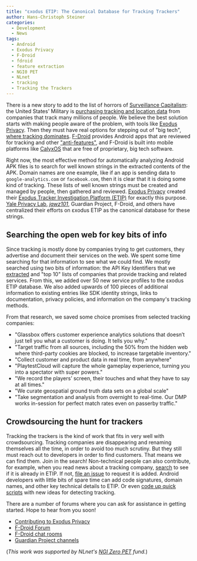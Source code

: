 ```yaml
---
title: "εxodus ETIP: The Canonical Database for Tracking Trackers"
author: Hans-Christoph Steiner
categories:
  - Development
  - News
tags:
  - Android
  - Exodus Privacy
  - F-Droid
  - fdroid
  - feature extraction
  - NGI0 PET
  - NLnet
  - tracking
  - Tracking the Trackers
---
```


There is a new story to add to the list of horrors of [Surveillance Capitalism](https://en.wikipedia.org/wiki/Surveillance_capitalism): the United States' Military is [purchasing tracking and location data](https://www.vice.com/en/article/jgqm5x/us-military-location-data-xmode-locate-x) from companies that track many millions of people.  We believe the best solution starts with making people aware of the problem, with tools like [Exodus Privacy](https://exodus-privacy.eu.org/).  Then they must have real options for stepping out of "big tech", [where tracking dominates](https://www.theguardian.com/technology/2017/nov/28/android-apps-third-party-tracker-google-privacy-security-yale-university).  [F-Droid](https://f-droid.org) provides Android apps that are reviewed for tracking and other ["anti-features"](https://f-droid.org/en/docs/Anti-Features/), and F-Droid is built into mobile platforms like [CalyxOS](https://calyxos.org/) that are free of proprietary, big tech software.

Right now, the most effective method for automatically analyzing
Android APK files is to search for well known strings in the extracted
contents of the APK.  Domain names are one example, like if an app is
sending data to `google-analytics.com` or `facebook.com`, then it is
clear that it is doing some kind of tracking.  These lists of well
known strings must be created and managed by people, then gathered and
reviewed.  [Exodus Privacy](https://exodus-privacy.eu.org/) created
their [Exodus Tracker Investigation Platform
(ETIP)](https://etip.exodus-privacy.eu.org/) for exactly this purpose.  [Yale Privacy Lab](https://github.com/YalePrivacyLab/tracker-profiles), [_jawz101_](https://github.com/jawz101/potentialTrackers), Guardian Project, F-Droid, and others have centralized their efforts on εxodus ETIP as the canonical database for these strings.


## Searching the open web for key bits of info

Since tracking is mostly done by companies trying to get customers,
they advertise and document their services on the web.  We spent some
time searching for that information to see what we could find.  We
mostly searched using two bits of information: the API Key Identifiers
that we
[extracted](https://gitlab.com/trackingthetrackers/extracted-features/-/blob/master/axml-meta-data-run)
and "top 10" lists of companies that provide tracking and related
services.  From this, we added over 50 new service profiles to the
εxodus ETIP database.  We also added upwards of 100 pieces of
additional information to existing entries like SDK identity strings,
links to documentation, privacy policies, and information on the
company's tracking methods.

From that research, we saved some choice promises from selected tracking companies:

* "Glassbox offers customer experience analytics solutions that
  doesn’t just tell you what a customer is doing. It tells you why."
* "Target traffic from all sources, including the 50% from the hidden
  web where third-party cookies are blocked, to increase targetable
  inventory."
* "Collect customer and product data in real time, from anywhere"
* "PlaytestCloud will capture the whole gameplay experience, turning
  you into a spectator with super powers."
* "We record the players’ screen, their touches and what they have to
  say at all times."
* "We curate geospatial ground truth data sets on a global scale"
* "Take segmentation and analysis from overnight to real-time. Our DMP
  works in-session for perfect match rates even on passerby traffic."


## Crowdsourcing the hunt for trackers

Tracking the trackers is the kind of work that fits in very well with
crowdsourcing.  Tracking companies are disappearing and renaming
themselves all the time, in order to avoid too much scrutiny.  But
they still must reach out to developers in order to find customers.
That means we can find them.  Join in the search!  Non-technical
people can also contribute, for example, when you read news about a
tracking company,
[search](https://etip.exodus-privacy.eu.org/trackers/all) to see if it
is already in ETIP.  If not, [file an
issue](https://github.com/Exodus-Privacy/etip/issues) to request it is
added. Android developers with little bits of spare time can add code
signatures, domain names, and other key technical details to ETIP.  Or
even [code up quick scripts](https://gitlab.com/trackingthetrackers/scripts/-/blob/master/find-ga_trackingId.py)
with new ideas for detecting tracking.

There are a number of forums where you can ask for assistance in
getting started.  Hope to hear from you soon!

* [Contributing to Exodus Privacy](https://exodus-privacy.eu.org/en/page/contribute/)
* [F-Droid Forum](https://forum.f-droid.org)
* [F-Droid chat rooms](https://f-droid.org/about/#contact)
* [Guardian Project channels](https://guardianproject.info/contact/)

(_This work was supported by NLnet's [NGI Zero PET](https://nlnet.nl/thema/NGIZeroPET.html) fund._)
